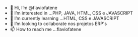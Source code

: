 - 👋 Hi, I’m @flaviofatene
- 👀 I’m interested in ...PHP, JAVA, HTML, CSS e JAVASCRIPT
- 🌱 I’m currently learning ...HTML, CSS e JAVASCRIPT
- 💞️ I’m looking to collaborate  nos projetos ERP's
- 📫 How to reach me ...flaviofatene

<!---
flaviofatene/flaviofatene is a ✨ special ✨ repository because its `README.md` (this file) appears on your GitHub profile.
You can click the Preview link to take a look at your changes.
--->
